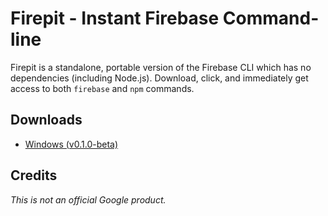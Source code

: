 # Firepit - Instant Firebase Command-line

Firepit is a standalone, portable version of the Firebase CLI which has no dependencies (including Node.js). Download, click, and immediately get access to both `firebase` and `npm` commands.

## Downloads
* [Windows (v0.1.0-beta)](http://storage.googleapis.com/fir-tools-builds/firepit/firepit-win-0-1-0-signed.exe)

## Credits
*This is not an official Google product.*
